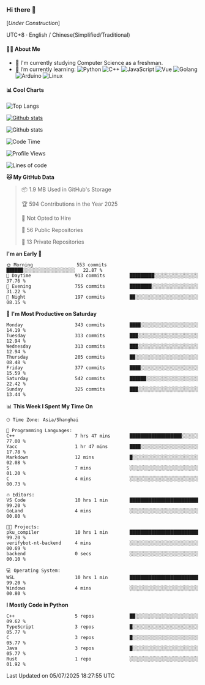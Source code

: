 ### Hi there 👋

\[*Under Construction*\]

UTC+8 · English / Chinese(Simplified/Traditional)

<!--
**NoNormalCreeper/NoNormalCreeper** is a ✨ _special_ ✨ repository because its `README.md` (this file) appears on your GitHub profile.

Here are some ideas to get you started:

- 🔭 I’m currently working on ...
- 🌱 I’m currently learning ...
- 👯 I’m looking to collaborate on ...
- 🤔 I’m looking for help with ...
- 💬 Ask me about ...
- 📫 How to reach me: ...
- 😄 Pronouns: ...
- ⚡ Fun fact: ...
-->

#### 👩‍💻 About Me

- 🏫 I'm currently studying Computer Science as a freshman.
- 🌱 I’m currently learning: 
![Python](https://img.shields.io/badge/-Python-blue?style=flat-square&logo=Python&logoColor=fff)
![C++](https://img.shields.io/badge/-C%2B%2B-00599C?style=flat-square&logo=C%2B%2B&logoColor=fff)
![JavaScript](https://img.shields.io/badge/-JavaScript-ffca18?style=flat-square&logo=JavaScript&logoColor=fff)
![Vue](https://img.shields.io/badge/-Vue-4FC08D?style=flat-square&logo=Vue.js&logoColor=fff)
![Golang](https://img.shields.io/badge/-Go-007d9c?style=flat-square&logo=Go&logoColor=fff)
![Arduino](https://img.shields.io/badge/-Arduino-00979D?style=flat-square&logo=Arduino&logoColor=fff)
![Linux](https://img.shields.io/badge/-Linux-FCC624?style=flat-square&logo=Linux&logoColor=fff)

#### 📊 Cool Charts

![Top Langs](https://readme-stats-zeta-six.vercel.app/api/top-langs/?username=NoNormalCreeper&layout=compact)

[![Github stats](https://readme-stats-zeta-six.vercel.app/api?username=NoNormalCreeper&show=reviews,discussions_started,discussions_answered,prs_merged,prs_merged_percentage)](https://github.com/anuraghazra/github-readme-stats)

![Github stats](https://github-profile-trophy.vercel.app/?username=NoNormalCreeper)


<!--START_SECTION:waka-->
![Code Time](http://img.shields.io/badge/Code%20Time-603%20hrs%2016%20mins-blue)

![Profile Views](http://img.shields.io/badge/Profile%20Views-0-blue)

![Lines of code](https://img.shields.io/badge/From%20Hello%20World%20I%27ve%20Written-4.2%20million%20lines%20of%20code-blue)

**🐱 My GitHub Data** 

> 📦 1.9 MB Used in GitHub's Storage 
 > 
> 🏆 594 Contributions in the Year 2025
 > 
> 🚫 Not Opted to Hire
 > 
> 📜 56 Public Repositories 
 > 
> 🔑 13 Private Repositories 
 > 
**I'm an Early 🐤** 

```text
🌞 Morning                553 commits         ██████░░░░░░░░░░░░░░░░░░░   22.87 % 
🌆 Daytime                913 commits         █████████░░░░░░░░░░░░░░░░   37.76 % 
🌃 Evening                755 commits         ████████░░░░░░░░░░░░░░░░░   31.22 % 
🌙 Night                  197 commits         ██░░░░░░░░░░░░░░░░░░░░░░░   08.15 % 
```
📅 **I'm Most Productive on Saturday** 

```text
Monday                   343 commits         ████░░░░░░░░░░░░░░░░░░░░░   14.19 % 
Tuesday                  313 commits         ███░░░░░░░░░░░░░░░░░░░░░░   12.94 % 
Wednesday                313 commits         ███░░░░░░░░░░░░░░░░░░░░░░   12.94 % 
Thursday                 205 commits         ██░░░░░░░░░░░░░░░░░░░░░░░   08.48 % 
Friday                   377 commits         ████░░░░░░░░░░░░░░░░░░░░░   15.59 % 
Saturday                 542 commits         ██████░░░░░░░░░░░░░░░░░░░   22.42 % 
Sunday                   325 commits         ███░░░░░░░░░░░░░░░░░░░░░░   13.44 % 
```


📊 **This Week I Spent My Time On** 

```text
🕑︎ Time Zone: Asia/Shanghai

💬 Programming Languages: 
C++                      7 hrs 47 mins       ███████████████████░░░░░░   77.00 % 
Yacc                     1 hr 47 mins        ████░░░░░░░░░░░░░░░░░░░░░   17.78 % 
Markdown                 12 mins             █░░░░░░░░░░░░░░░░░░░░░░░░   02.08 % 
S                        7 mins              ░░░░░░░░░░░░░░░░░░░░░░░░░   01.20 % 
C                        4 mins              ░░░░░░░░░░░░░░░░░░░░░░░░░   00.73 % 

🔥 Editors: 
VS Code                  10 hrs 1 min        █████████████████████████   99.20 % 
GoLand                   4 mins              ░░░░░░░░░░░░░░░░░░░░░░░░░   00.80 % 

🐱‍💻 Projects: 
pku_compiler             10 hrs 1 min        █████████████████████████   99.20 % 
verifybot-nt-backend     4 mins              ░░░░░░░░░░░░░░░░░░░░░░░░░   00.69 % 
backend                  0 secs              ░░░░░░░░░░░░░░░░░░░░░░░░░   00.10 % 

💻 Operating System: 
WSL                      10 hrs 1 min        █████████████████████████   99.20 % 
Windows                  4 mins              ░░░░░░░░░░░░░░░░░░░░░░░░░   00.80 % 
```

**I Mostly Code in Python** 

```text
C++                      5 repos             ██░░░░░░░░░░░░░░░░░░░░░░░   09.62 % 
TypeScript               3 repos             █░░░░░░░░░░░░░░░░░░░░░░░░   05.77 % 
C                        3 repos             █░░░░░░░░░░░░░░░░░░░░░░░░   05.77 % 
Java                     3 repos             █░░░░░░░░░░░░░░░░░░░░░░░░   05.77 % 
Rust                     1 repo              ░░░░░░░░░░░░░░░░░░░░░░░░░   01.92 % 
```




 Last Updated on 05/07/2025 18:27:55 UTC
<!--END_SECTION:waka-->

